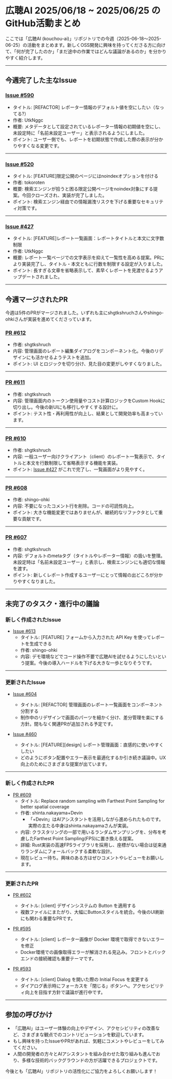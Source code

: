 # 広聴AI 2025/06/18 ~ 2025/06/25 のGitHub活動まとめ

ここでは「広聴AI (kouchou-ai)」リポジトリでの今週（2025-06-18～2025-06-25）の活動をまとめます。新しくOSS開発に興味を持ってくださる方に向けて、「何が完了したのか」「まだ途中の作業ではどんな議論があるのか」を分かりやすく紹介します。

---

## 今週完了した主なIssue

### [Issue #590](https://github.com/digitaldemocracy2030/kouchou-ai/issues/590)  
- タイトル: [REFACTOR] レポーター情報のデフォルト値を空にしたい（なってる?）  
- 作者: UtkNggc  
- 概要: メタデータとして設定されているレポーター情報の初期値を空にし、未設定時に「名前未設定ユーザー」と表示されるようにしました。  
- ポイント: ユーザー側でも、レポートを初期状態で作成した際の表示が分かりやすくなる変更です。

---

### [Issue #520](https://github.com/digitaldemocracy2030/kouchou-ai/issues/520)  
- タイトル: [FEATURE]限定公開のページにはnoindexオプションを付ける  
- 作者: tokoroten  
- 概要: 検索エンジンが拾うと困る限定公開ページをnoindex対象にする提案。今回クローズされ、実装が完了しました。  
- ポイント: 検索エンジン経由での情報漏洩リスクを下げる重要なセキュリティ対策です。

---

### [Issue #427](https://github.com/digitaldemocracy2030/kouchou-ai/issues/427)  
- タイトル: [FEATURE]レポート一覧画面：レポートタイトルと本文に文字数制限  
- 作者: UtkNggc  
- 概要: レポート一覧ページでの文字表示を抑えて一覧性を高める提案。PRにより実装完了し、タイトル・本文ともに行数を制限する設定が入りました。  
- ポイント: 長すぎる文章を省略表示して、素早くレポートを見渡せるようアップデートされました。

---

## 今週マージされたPR

今週は5件のPRがマージされました。いずれも主にshgtkshruchさんやshingo-ohkiさんが実装を進めてくださっています。

### [PR #612](https://github.com/digitaldemocracy2030/kouchou-ai/pull/612)  
- 作者: shgtkshruch  
- 内容: 管理画面のレポート編集ダイアログをコンポーネント化。今後のリデザインにも活かせるようテストを追加。  
- ポイント: UI とロジックを切り分け、見た目の変更がしやすくなりました。

---

### [PR #611](https://github.com/digitaldemocracy2030/kouchou-ai/pull/611)  
- 作者: shgtkshruch  
- 内容: 管理画面内のトークン使用量やコスト計算ロジックをCustom Hookに切り出し。今後の新UIにも移行しやすくする設計に。  
- ポイント: テスト性・再利用性が向上し、結果として開発効率も高まっています。

---

### [PR #610](https://github.com/digitaldemocracy2030/kouchou-ai/pull/610)  
- 作者: shgtkshruch  
- 内容: 一般ユーザー向けクライアント（client）のレポート一覧表示で、タイトルと本文を行数制限して省略表示する機能を実装。  
- ポイント: [Issue #427](https://github.com/digitaldemocracy2030/kouchou-ai/issues/427) がこれで完了し、一覧画面がより見やすく。

---

### [PR #608](https://github.com/digitaldemocracy2030/kouchou-ai/pull/608)  
- 作者: shingo-ohki  
- 内容: 不要になったコメント行を削除。コードの可読性向上。  
- ポイント: 大きな機能変更ではありませんが、継続的なリファクタとして重要な貢献です。

---

### [PR #607](https://github.com/digitaldemocracy2030/kouchou-ai/pull/607)  
- 作者: shgtkshruch  
- 内容: デフォルトのmetaタグ（タイトルやレポーター情報）の扱いを整理。未設定時は「名前未設定ユーザー」と表示し、検索エンジンにも適切な情報を渡す。  
- ポイント: 新しくレポート作成するユーザーにとって情報の出どころが分かりやすくなりました。

---

## 未完了のタスク・進行中の議論

### 新しく作成されたIssue

- [Issue #613](https://github.com/digitaldemocracy2030/kouchou-ai/issues/613)  
  - タイトル: [FEATURE] フォームから入力された API Key を使ってレポートを生成できる  
  - 作者: shingo-ohki  
  - 内容: デモ環境などでコード操作不要で広聴AIを試せるようにしたいという提案。今後の導入ハードルを下げる大きな一歩となりそうです。

---

### 更新されたIssue

- [Issue #604](https://github.com/digitaldemocracy2030/kouchou-ai/issues/604)  
  - タイトル: [REFACTOR] 管理画面のレポート一覧画面をコンポーネント分割する  
  - 制作中のリデザインで画面のパーツを細かく分け、差分管理を楽にする方針。間もなく関連PRが追加される予定です。

- [Issue #460](https://github.com/digitaldemocracy2030/kouchou-ai/issues/460)  
  - タイトル: [FEATURE][design] レポート管理画面：直感的に使いやすくしたい  
  - どのようにボタン配置やエラー表示を最適化するか引き続き議論中。UX向上のためにさまざまな提案が出ています。

---

### 新しく作成されたPR

- [PR #609](https://github.com/digitaldemocracy2030/kouchou-ai/pull/609)  
  - タイトル: Replace random sampling with Farthest Point Sampling for better spatial coverage  
  - 作者: shinta.nakayama+Devin  
    - 「+Devin」はAIアシスタントを活用しながら進められたものです。実際の主たる中身はshinta.nakayamaさんが実装。  
  - 内容: クラスタリングの一部で用いるランダムサンプリングを、分布を考慮したFarthest Point Sampling(FPS)に置き換える提案。  
  - 詳細: Rust実装の高速FPSライブラリを採用し、座標がない場合は従来通りランダムにフォールバックする柔軟な設計。  
  - 現在レビュー待ち。興味のある方はぜひコメントやレビューをお願いします。

---

### 更新されたPR

- [PR #602](https://github.com/digitaldemocracy2030/kouchou-ai/pull/602)  
  - タイトル: [client] デザインシステムの Button を適用する  
  - 複数ファイルにまたがり、大幅にButtonスタイルを統合。今後のUI刷新にも関わる重要なPRです。

- [PR #595](https://github.com/digitaldemocracy2030/kouchou-ai/pull/595)  
  - タイトル: [client] レポーター画像が Docker 環境で取得できないエラーを修正  
  - Docker環境での画像取得エラーが解消される見込み。フロントとバックエンドの接続確認も重要テーマです。

- [PR #593](https://github.com/digitaldemocracy2030/kouchou-ai/pull/593)  
  - タイトル: [client] Dialog を開いた際の Initial Focus を変更する  
  - ダイアログ表示時にフォーカスを「閉じる」ボタンへ。アクセシビリティ向上を目指す方針で議論が進行中です。

---

## 参加の呼びかけ
- 「広聴AI」はユーザー体験の向上やデザイン、アクセシビリティの改善など、さまざまな観点でのコントリビューションを歓迎しています。  
- もし興味を持ったIssueやPRがあれば、気軽にコメントやレビューをしてみてください。  
- 人間の開発者の方々とAIアシスタントを組み合わせた取り組みも進んでおり、多様な技術的バックグラウンドの方が活躍できるプロジェクトです。

今後とも「広聴AI」リポジトリの活性化にご協力をよろしくお願いします！  